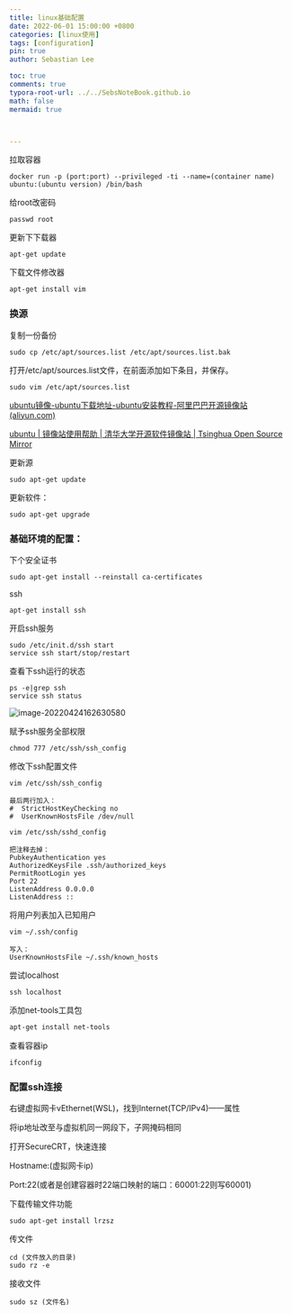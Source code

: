 ```yaml
---
title: linux基础配置
date: 2022-06-01 15:00:00 +0800
categories: [linux使用]
tags: [configuration]
pin: true
author: Sebastian Lee

toc: true
comments: true
typora-root-url: ../../SebsNoteBook.github.io
math: false
mermaid: true



---
```


拉取容器

```
docker run -p (port:port) --privileged -ti --name=(container name) ubuntu:(ubuntu version) /bin/bash
```

给root改密码

```
passwd root
```

更新下下载器

```
apt-get update
```

下载文件修改器

```
apt-get install vim
```

### 换源

复制一份备份

```
sudo cp /etc/apt/sources.list /etc/apt/sources.list.bak
```

打开/etc/apt/sources.list文件，在前面添加如下条目，并保存。

```
sudo vim /etc/apt/sources.list
```

[ubuntu镜像-ubuntu下载地址-ubuntu安装教程-阿里巴巴开源镜像站 (aliyun.com)](https://developer.aliyun.com/mirror/ubuntu)



[ubuntu | 镜像站使用帮助 | 清华大学开源软件镜像站 | Tsinghua Open Source Mirror](https://mirrors.tuna.tsinghua.edu.cn/help/ubuntu/)

更新源

```text
sudo apt-get update
```

更新软件：

```text
sudo apt-get upgrade
```

### 基础环境的配置：

下个安全证书

```
sudo apt-get install --reinstall ca-certificates
```

ssh

```
apt-get install ssh
```

开启ssh服务

```
sudo /etc/init.d/ssh start
service ssh start/stop/restart
```

查看下ssh运行的状态

```
ps -e|grep ssh
service ssh status
```

![image-20220424162630580](D:\code\SebsNoteBook.github.io\_posts\2022-4-24-hadoop.assets\image-20220424162630580.png)

赋予ssh服务全部权限

```
chmod 777 /etc/ssh/ssh_config
```

修改下ssh配置文件

```
vim /etc/ssh/ssh_config

最后两行加入：
#  StrictHostKeyChecking no
#  UserKnownHostsFile /dev/null

vim /etc/ssh/sshd_config

把注释去掉：
PubkeyAuthentication yes
AuthorizedKeysFile .ssh/authorized_keys
PermitRootLogin yes
Port 22
ListenAddress 0.0.0.0
ListenAddress ::
```

将用户列表加入已知用户

```
vim ~/.ssh/config

写入：
UserKnownHostsFile ~/.ssh/known_hosts
```

尝试localhost

```
ssh localhost
```

添加net-tools工具包

```html
apt-get install net-tools
```

查看容器ip

```
ifconfig
```

### 配置ssh连接

右键虚拟网卡vEthernet(WSL)，找到Internet(TCP/IPv4)——属性

将ip地址改至与虚拟机同一网段下，子网掩码相同

打开SecureCRT，快速连接

Hostname:(虚拟网卡ip)

Port:22(或者是创建容器时22端口映射的端口：60001:22则写60001)

下载传输文件功能

```
sudo apt-get install lrzsz
```

传文件

```
cd (文件放入的目录)
sudo rz -e
```

接收文件

```
sudo sz (文件名)
```

